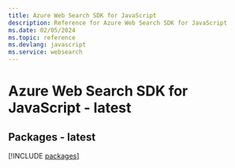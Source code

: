 ```yaml
---
title: Azure Web Search SDK for JavaScript
description: Reference for Azure Web Search SDK for JavaScript
ms.date: 02/05/2024
ms.topic: reference
ms.devlang: javascript
ms.service: websearch
---
```

# Azure Web Search SDK for JavaScript - latest
## Packages - latest
[!INCLUDE [packages](web-search-index.md)]
